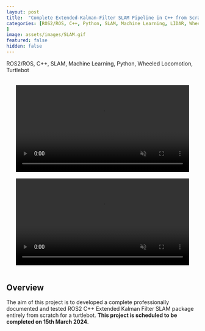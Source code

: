 ```yaml
---
layout: post
title:  "Complete Extended-Kalman-Filter SLAM Pipeline in C++ from Scratch"
categories: [ROS2/ROS, C++, Python, SLAM, Machine Learning, LIDAR, Wheeled Locomotion, Motion Planning, Controls, Data Structures, Turtlebot
]
image: assets/images/SLAM.gif
featured: false
hidden: false
---
```


ROS2/ROS, C++, SLAM, Machine Learning, Python, Wheeled Locomotion, Turtlebot

<br>

<div align="center">
<video width="90%" controls loop autoplay muted>
    <source src="https://github.com/ME495-Navigation/slam-project-GogiPuttar/assets/59332714/2776878f-69f1-487e-9ec8-3d6d252ae449
" type="video/mp4">
</video>
</div>

<br>

<div align="center">
<video width="90%" controls loop autoplay muted>
    <source src="https://github.com/ME495-Navigation/slam-project-GogiPuttar/assets/59332714/b38505b0-d3cf-4aae-aefa-e1a778615cb1
" type="video/mp4">
</video>
</div>

<br>

## Overview
The aim of this project is to developed a complete professionally documented and tested ROS2 C++ Extended Kalman Filter SLAM package entirely from scratch for a turtlebot. 
**This project is scheduled to be completed on 15th March 2024**.

<br>




